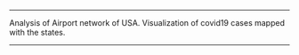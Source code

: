 *******************************************************************************************

Analysis of Airport network of USA.
Visualization of covid19 cases mapped with the states.

*******************************************************************************************

